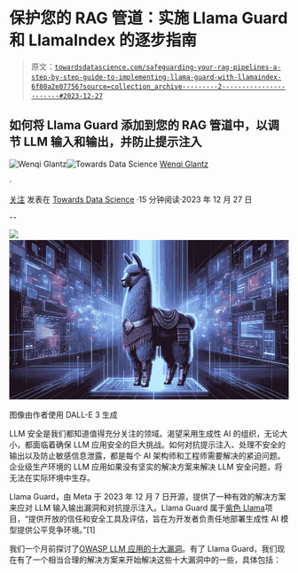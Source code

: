 # 保护您的 RAG 管道：实施 Llama Guard 和 LlamaIndex 的逐步指南

> 原文：[`towardsdatascience.com/safeguarding-your-rag-pipelines-a-step-by-step-guide-to-implementing-llama-guard-with-llamaindex-6f80a2e07756?source=collection_archive---------2-----------------------#2023-12-27`](https://towardsdatascience.com/safeguarding-your-rag-pipelines-a-step-by-step-guide-to-implementing-llama-guard-with-llamaindex-6f80a2e07756?source=collection_archive---------2-----------------------#2023-12-27)

## 如何将 Llama Guard 添加到您的 RAG 管道中，以调节 LLM 输入和输出，并防止提示注入

[](https://medium.com/@wenqiglantz?source=post_page-----6f80a2e07756--------------------------------)![Wenqi Glantz](https://medium.com/@wenqiglantz?source=post_page-----6f80a2e07756--------------------------------)[](https://towardsdatascience.com/?source=post_page-----6f80a2e07756--------------------------------)![Towards Data Science](https://towardsdatascience.com/?source=post_page-----6f80a2e07756--------------------------------) [Wenqi Glantz](https://medium.com/@wenqiglantz?source=post_page-----6f80a2e07756--------------------------------)

·

[关注](https://medium.com/m/signin?actionUrl=https%3A%2F%2Fmedium.com%2F_%2Fsubscribe%2Fuser%2Fce7cd5b8b74a&operation=register&redirect=https%3A%2F%2Ftowardsdatascience.com%2Fsafeguarding-your-rag-pipelines-a-step-by-step-guide-to-implementing-llama-guard-with-llamaindex-6f80a2e07756&user=Wenqi+Glantz&userId=ce7cd5b8b74a&source=post_page-ce7cd5b8b74a----6f80a2e07756---------------------post_header-----------) 发表在 [Towards Data Science](https://towardsdatascience.com/?source=post_page-----6f80a2e07756--------------------------------) ·15 分钟阅读·2023 年 12 月 27 日

--

![](https://medium.com/m/signin?actionUrl=https%3A%2F%2Fmedium.com%2F_%2Fbookmark%2Fp%2F6f80a2e07756&operation=register&redirect=https%3A%2F%2Ftowardsdatascience.com%2Fsafeguarding-your-rag-pipelines-a-step-by-step-guide-to-implementing-llama-guard-with-llamaindex-6f80a2e07756&source=-----6f80a2e07756---------------------bookmark_footer-----------)![](img/50c09645ace0257d68c3faa039b9ec07.png)

图像由作者使用 DALL-E 3 生成

LLM 安全是我们都知道值得充分关注的领域。渴望采用生成性 AI 的组织，无论大小，都面临着确保 LLM 应用安全的巨大挑战。如何对抗提示注入、处理不安全的输出以及防止敏感信息泄露，都是每个 AI 架构师和工程师需要解决的紧迫问题。企业级生产环境的 LLM 应用如果没有坚实的解决方案来解决 LLM 安全问题，将无法在实际环境中生存。

Llama Guard，由 Meta 于 2023 年 12 月 7 日开源，提供了一种有效的解决方案来应对 LLM 输入输出漏洞和对抗提示注入。Llama Guard 属于[紫色 Llama](https://about.fb.com/news/2023/12/purple-llama-safe-responsible-ai-development/)项目，“提供开放的信任和安全工具及评估，旨在为开发者负责任地部署生成性 AI 模型提供公平竞争环境。”[1]

我们一个月前探讨了[OWASP LLM 应用的十大漏洞](https://medium.com/gitconnected/security-driven-development-with-owasp-top-10-for-llm-applications-588406f40d4c?sk=dde699f26d74e8bcfb1ea2c4488b62e5)。有了 Llama Guard，我们现在有了一个相当合理的解决方案来开始解决这些十大漏洞中的一些，具体包括：
